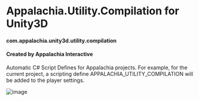 # Appalachia.Utility.Compilation for Unity3D
#### com.appalachia.unity3d.utility.compilation
#### Created by Appalachia Interactive

Automatic C# Script Defines for Appalachia projects.  For example, for the current project, a scripting define APPALACHIA_UTILITY_COMPILATION will be added to the player settings.

![image](https://user-images.githubusercontent.com/18542093/117066046-3e2cfc80-acf6-11eb-8cf3-4085d7de35e2.png)
